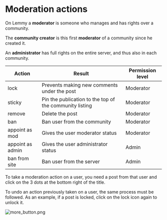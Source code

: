 # Moderation actions

On Lemmy a **moderator** is someone who manages and has rights over a community.

The **community creator** is this first **moderator** of a community since he created it.

An **administrator** has full rights on the entire server, and thus also in each community.

| Action           | Result                                                  | Permission level |
| ---------------- | ------------------------------------------------------- | ---------------- |
| lock             | Prevents making new comments under the post             | Moderator        |
| sticky           | Pin the publication to the top of the community listing | Moderator        |
| remove           | Delete the post                                         | Moderator        |
| ban              | Ban user from the community                             | Moderator        |
| appoint as mod   | Gives the user moderator status                         | Moderator        |
| appoint as admin | Gives the user administrator status                     | Admin            |
| ban from site    | Ban user from the server                                | Admin            |

To take a moderation action on a user, you need a post from that user and click on the 3 dots at the bottom right of the title.

To undo an action previously taken on a user, the same process must be followed. As an example, if a post is locked, click on the lock icon again to unlock it.

![more_button.png](more_button.png)
